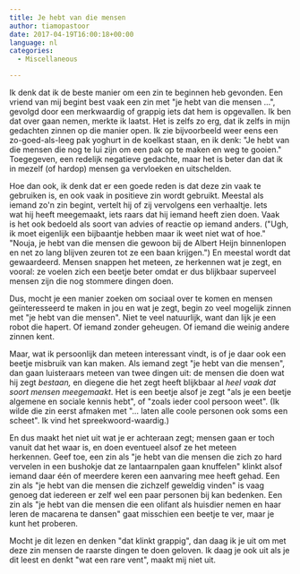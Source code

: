 ```yaml
---
title: Je hebt van die mensen
author: tiamopastoor
date: 2017-04-19T16:00:18+00:00
language: nl
categories:
  - Miscellaneous

---
```

Ik denk dat ik de beste manier om een zin te beginnen heb gevonden. Een vriend van mij begint best vaak een zin met "je hebt van die mensen ...", gevolgd door een merkwaardig of grappig iets dat hem is opgevallen. Ik ben dat over gaan nemen, merkte ik laatst. Het is zelfs zo erg, dat ik zelfs in mijn gedachten zinnen op die manier open. Ik zie bijvoorbeeld weer eens een zo-goed-als-leeg pak yoghurt in de koelkast staan, en ik denk: "Je hebt van die mensen die nog te lui zijn om een pak op te maken en weg te gooien." Toegegeven, een redelijk negatieve gedachte, maar het is beter dan dat ik in mezelf (of hardop) mensen ga vervloeken en uitschelden.

Hoe dan ook, ik denk dat er een goede reden is dat deze zin vaak te gebruiken is, en ook vaak in positieve zin wordt gebruikt. Meestal als iemand zo'n zin begint, vertelt hij of zij vervolgens een verhaaltje. Iets wat hij heeft meegemaakt, iets raars dat hij iemand heeft zien doen. Vaak is het ook bedoeld als soort van advies of reactie op iemand anders. ("Ugh, ik moet eigenlijk een bijbaantje hebben maar ik weet niet wat of hoe." "Nouja, je hebt van die mensen die gewoon bij de Albert Heijn binnenlopen en net zo lang blijven zeuren tot ze een baan krijgen.") En meestal wordt dat gewaardeerd. Mensen snappen het meteen, ze herkennen wat je zegt, en vooral: ze voelen zich een beetje beter omdat er dus blijkbaar superveel mensen zijn die nog stommere dingen doen.


Dus, mocht je een manier zoeken om sociaal over te komen en mensen geïnteresseerd te maken in jou en wat je zegt, begin zo veel mogelijk zinnen met "je hebt van die mensen". Niet te veel natuurlijk, want dan lijk je een robot die hapert. Of iemand zonder geheugen. Of iemand die weinig andere zinnen kent.

Maar, wat ik persoonlijk dan meteen interessant vindt, is of je daar ook een beetje misbruik van kan maken. Als iemand zegt "je hebt van die mensen", dan gaan luisteraars meteen van twee dingen uit: de mensen die doen wat hij zegt _bestaan,_ en diegene die het zegt heeft blijkbaar al _heel vaak dat soort mensen meegemaakt_. Het is een beetje alsof je zegt "als je een beetje algemene en sociale kennis hebt", of "zoals ieder cool persoon weet". (Ik wilde die zin eerst afmaken met "... laten alle coole personen ook soms een scheet". Ik vind het spreekwoord-waardig.)

En dus maakt het niet uit wat je er achteraan zegt; mensen gaan er toch vanuit dat het waar is, en doen eventueel alsof ze het meteen herkennen. Geef toe, een zin als "je hebt van die mensen die zich zo hard vervelen in een bushokje dat ze lantaarnpalen gaan knuffelen" klinkt alsof iemand daar één of meerdere keren een aanvaring mee heeft gehad. Een zin als "je hebt van die mensen die zichzelf geweldig vinden" is vaag genoeg dat iedereen er zelf wel een paar personen bij kan bedenken. Een zin als "je hebt van die mensen die een olifant als huisdier nemen en haar leren de macarena te dansen" gaat misschien een beetje te ver, maar je kunt het proberen.

Mocht je dit lezen en denken "dat klinkt grappig", dan daag ik je uit om met deze zin mensen de raarste dingen te doen geloven. Ik daag je ook uit als je dit leest en denkt "wat een rare vent", maakt mij niet uit.

 